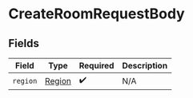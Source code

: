 # CreateRoomRequestBody


## Fields

| Field                                   | Type                                    | Required                                | Description                             |
| --------------------------------------- | --------------------------------------- | --------------------------------------- | --------------------------------------- |
| `region`                                | [Region](../../Models/Shared/Region.md) | :heavy_check_mark:                      | N/A                                     |